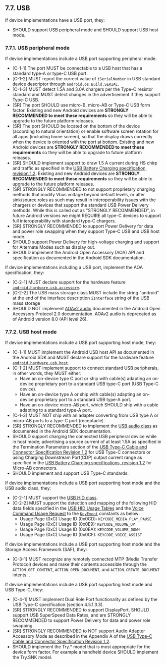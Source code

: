 ## 7.7\. USB

If device implementations have a USB port, they:

*    SHOULD support USB peripheral mode and SHOULD support USB host mode.

### 7.7.1\. USB peripheral mode

If device implementations include a USB port supporting peripheral mode:

*    [C-1-1] The port MUST be connectable to a USB host that has a standard
type-A or type-C USB port.
*    [C-1-2] MUST report the correct value of `iSerialNumber` in USB standard
device descriptor through `android.os.Build.SERIAL`.
*    [C-1-3]  MUST detect 1.5A and 3.0A chargers per the Type-C resistor
standard and MUST detect changes in the advertisement if they support
Type-C USB.
*    [SR] The port SHOULD use micro-B, micro-AB or Type-C USB form factor.
Existing and new Android devices are **STRONGLY RECOMMENDED to meet these
requirements** so they will be able to upgrade to the future platform releases.
*    [SR] The port SHOULD be located on the bottom of the device
(according to natural orientation) or enable software screen rotation for
all apps (including home screen), so that the display draws correctly when
the device is oriented with the port at bottom. Existing and new Android
devices are **STRONGLY RECOMMENDED to meet these requirements** so they will
be able to upgrade to future platform releases.
*    [SR] SHOULD implement support to draw 1.5 A current during HS chirp
and traffic as specified in the [USB Battery Charging specification, revision 1.2](http://www.usb.org/developers/docs/devclass_docs/BCv1.2_070312.zip).
Existing and new Android devices are **STRONGLY RECOMMENDED to meet these
requirements** so they will be able to upgrade to the future platform releases.
*    [SR] STRONGLY RECOMMENDED to not support proprietary
charging methods that modify Vbus voltage beyond default levels, or alter
sink/source roles as such may result in interoperability issues with the
chargers or devices that support the standard USB Power Delivery methods. While
this is called out as "STRONGLY RECOMMENDED", in future Android versions we
might REQUIRE all type-C devices to support full interoperability with standard
type-C chargers.
*    [SR] STRONGLY RECOMMENDED to support Power Delivery for data and
power role swapping when they support Type-C USB and USB host mode.
*    SHOULD support Power Delivery for high-voltage charging and support for
Alternate Modes such as display out.
*    SHOULD implement the Android Open Accessory (AOA) API and specification as
documented in the Android SDK documentation.

If device implementations including a USB port, implement the AOA specification,
they:

*    [C-2-1] MUST declare support for the hardware feature
[`android.hardware.usb.accessory`](http://developer.android.com/guide/topics/connectivity/usb/accessory.html).
*    [C-2-2] The USB mass storage class MUST include the string "android" at the
end of the interface description `iInterface` string of the USB mass storage
*    SHOULD NOT implement [AOAv2 audio](https://source.android.com/devices/accessories/aoa2#audio-support)
documented in the Android Open Accessory Protocol 2.0 documentation. AOAv2 audio
is deprecated as of Android version 8.0 (API level 26).


### 7.7.2\. USB host mode

If device implementations include a USB port supporting host mode, they:

*   [C-1-1] MUST implement the Android USB host API as documented in the
Android SDK and MUST declare support for the hardware feature
[`android.hardware.usb.host`](http://developer.android.com/guide/topics/connectivity/usb/host.html).
*   [C-1-2] MUST implement support to connect standard USB peripherals,
in other words, they MUST either:
     *   Have an on-device type C port or ship with cable(s) adapting an on-device
     proprietary port to a standard USB type-C port (USB Type-C device).
     *   Have an on-device type A or ship with cable(s) adapting an on-device
     proprietary port to a standard USB type-A port.
     *   Have an on-device micro-AB port, which SHOULD ship with a cable adapting
     to a standard type-A port.
*   [C-1-3] MUST NOT ship with an adapter converting from USB type A or
micro-AB ports to a type-C port (receptacle).
*   [SR] STRONGLY RECOMMENDED to implement the [USB audio class](
http://developer.android.com/reference/android/hardware/usb/UsbConstants.html#USB_CLASS_AUDIO)
as documented in the Android SDK documentation.
*   SHOULD support charging the connected USB peripheral device while in host
    mode; advertising a source current of at least 1.5A as specified in the
    Termination Parameters section of the
    [USB Type-C Cable and Connector Specification Revision 1.2](
    http://www.usb.org/developers/docs/usb_31_021517.zip) for USB Type-C
    connectors or using Charging Downstream Port(CDP) output current range as
    specified in the [USB Battery Charging specifications, revision 1.2](
    http://www.usb.org/developers/docs/devclass_docs/BCv1.2_070312.zip)
    for Micro-AB connectors.
*   SHOULD implement and support USB Type-C standards.

If device implementations include a USB port supporting host mode and the USB
audio class, they:

*    [C-2-1] MUST support the [USB HID class](https://developer.android.com/reference/android/hardware/usb/UsbConstants.html#USB_CLASS_HID).
*    [C-2-2] MUST support the detection and mapping of the following HID data
fields specified in the [USB HID Usage Tables](http://www.usb.org/developers/hidpage/Hut1_12v2.pdf)
and the [Voice Command Usage Request](http://www.usb.org/developers/hidpage/Voice_Command_Usage.pdf)
to the [`KeyEvent`](https://developer.android.com/reference/android/view/KeyEvent.html)
constants as below:
       *   Usage Page (0xC) Usage ID (0x0CD): `KEYCODE_MEDIA_PLAY_PAUSE`
       *   Usage Page (0xC) Usage ID (0x0E9): `KEYCODE_VOLUME_UP`
       *   Usage Page (0xC) Usage ID (0x0EA): `KEYCODE_VOLUME_DOWN`
       *   Usage Page (0xC) Usage ID (0x0CF): `KEYCODE_VOICE_ASSIST`


If device implementations include a USB port supporting host mode and
the Storage Access Framework (SAF), they:

*   [C-3-1] MUST recognize any remotely connected MTP (Media Transfer Protocol)
devices and make their contents accessible through the `ACTION_GET_CONTENT`,
`ACTION_OPEN_DOCUMENT`, and `ACTION_CREATE_DOCUMENT` intents. .

If device implementations include a USB port supporting host mode and USB
Type-C, they:

*   [C-4-1] MUST implement Dual Role Port functionality as defined by the USB
Type-C specification (section 4.5.1.3.3).
*   [SR] STRONGLY RECOMMENDED to support DisplayPort, SHOULD support USB
SuperSpeed Data Rates, and are STRONGLY RECOMMENDED to support Power Delivery
for data and power role swapping.
*   [SR] STRONGLY RECOMMENDED to NOT support Audio Adapter Accessory Mode as
described in the Appendix A of the
[USB Type-C Cable and Connector Specification Revision 1.2](
http://www.usb.org/developers/docs/).
*   SHOULD implement the Try.\* model that is most appropriate for the
device form factor. For example a handheld device SHOULD implement the
Try.SNK model.
